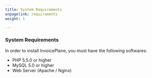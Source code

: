 ```yaml
---
title: System Requirements
onpagelink: requirements
weight: 1

---
```


### **System Requirements**

In order to install InvoicePlane, you must have the following softwares:

- PHP 5.5.0 or higher
- MySQL 5.0 or higher
- Web Server (Apache / Nginx)
 
